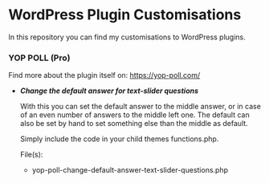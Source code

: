 # WordPress Plugin Customisations
In this repository you can find my customisations to WordPress plugins.


### YOP POLL (Pro)

Find more about the plugin itself on: https://yop-poll.com/

+ ***Change the default answer for text-slider questions***
   
   With this you can set the default answer to the middle answer, or in case of an even number of answers to the middle left one.
   The default can also be set by hand to set something else than the middle as default. 

   Simply include the code in your child themes functions.php.
   
   File(s):
   - yop-poll-change-default-answer-text-slider-questions.php
